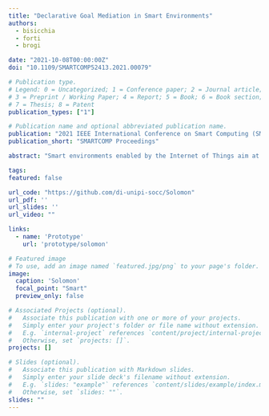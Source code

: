 ```yaml
---
title: "Declarative Goal Mediation in Smart Environments"
authors:
  - bisicchia
  - forti
  - brogi

date: "2021-10-08T00:00:00Z"
doi: "10.1109/SMARTCOMP52413.2021.00079"

# Publication type.
# Legend: 0 = Uncategorized; 1 = Conference paper; 2 = Journal article;
# 3 = Preprint / Working Paper; 4 = Report; 5 = Book; 6 = Book section;
# 7 = Thesis; 8 = Patent
publication_types: ["1"]

# Publication name and optional abbreviated publication name.
publication: "2021 IEEE International Conference on Smart Computing (SMARTCOMP)"
publication_short: "SMARTCOMP Proceedings"

abstract: "Smart environments enabled by the Internet of Things aim at improving our daily lives by automatically tuning ambient parameters and by achieving energy savings through self-managing cyber-physical systems. Commercial solutions, however, only permit setting simple target goals on those parameters and do not mediate between conflicting goals among different users and/or system administrators, nor across different IoT verticals. In this article, we propose a declarative approach (and its open-source Prolog prototype) to represent smart environments, user-set goals and customisable mediation policies to reconcile contrasting goals across multiple IoT systems."

tags:
featured: false

url_code: "https://github.com/di-unipi-socc/Solomon"
url_pdf: ''
url_slides: ''
url_video: ""

links:
  - name: 'Prototype'
    url: 'prototype/solomon'

# Featured image
# To use, add an image named `featured.jpg/png` to your page's folder. 
image:
  caption: 'Solomon'
  focal_point: "Smart"
  preview_only: false

# Associated Projects (optional).
#   Associate this publication with one or more of your projects.
#   Simply enter your project's folder or file name without extension.
#   E.g. `internal-project` references `content/project/internal-project/index.md`.
#   Otherwise, set `projects: []`.
projects: []

# Slides (optional).
#   Associate this publication with Markdown slides.
#   Simply enter your slide deck's filename without extension.
#   E.g. `slides: "example"` references `content/slides/example/index.md`.
#   Otherwise, set `slides: ""`.
slides: ""
---
```

